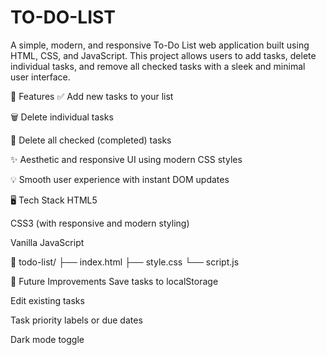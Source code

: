 # TO-DO-LIST
A simple, modern, and responsive To-Do List web application built using HTML, CSS, and JavaScript. This project allows users to add tasks, delete individual tasks, and remove all checked tasks with a sleek and minimal user interface.

🔧 Features
✅ Add new tasks to your list

🗑️ Delete individual tasks

🧹 Delete all checked (completed) tasks

✨ Aesthetic and responsive UI using modern CSS styles

💡 Smooth user experience with instant DOM updates


🖥️ Tech Stack
HTML5

CSS3 (with responsive and modern styling)

Vanilla JavaScript

📁 todo-list/
├── index.html
├── style.css
└── script.js


🧠 Future Improvements
Save tasks to localStorage

Edit existing tasks

Task priority labels or due dates

Dark mode toggle
